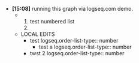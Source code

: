 - **[15:08]** running this graph via logseq.com demo.
	- 1. test numbered list
	  2.
	- LOCAL EDITS
		- test
		  logseq.order-list-type:: number
			- test a
			  logseq.order-list-type:: number
		- twst 2
		  logseq.order-list-type:: number